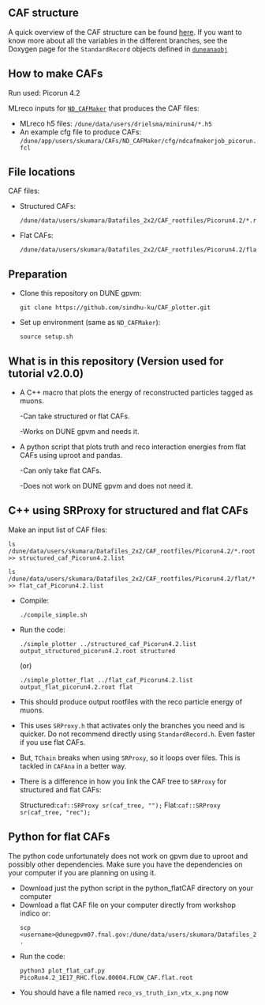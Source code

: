 ## CAF structure

A quick overview of the CAF structure can be found [here](https://drive.google.com/file/d/1-jdDoc89lTVQGPX4RDChJjJKRoMrtY84/view?usp=sharing).
If you want to know more about all the variables in the different branches, see the Doxygen page for the `StandardRecord` objects defined in [`duneanaobj`]([https://github.com/DUNE/duneanaobj](https://dune.github.io/duneanaobj/classcaf_1_1StandardRecord.html))

## How to make CAFs

Run used: Picorun 4.2

MLreco inputs for [`ND_CAFMaker`](https://github.com/DUNE/ND_CAFMaker) that produces the CAF files:

* MLreco h5 files: `/dune/data/users/drielsma/minirun4/*.h5`
* An example cfg file to produce CAFs: `/dune/app/users/skumara/CAFs/ND_CAFMaker/cfg/ndcafmakerjob_picorun.fcl`

## File locations

CAF files:

* Structured CAFs:
   ```
  /dune/data/users/skumara/Datafiles_2x2/CAF_rootfiles/Picorun4.2/*.root
  ```
* Flat CAFs:
  ```
  /dune/data/users/skumara/Datafiles_2x2/CAF_rootfiles/Picorun4.2/flat/*.root
  ```

## Preparation

* Clone this repository on DUNE gpvm:
  ```
  git clone https://github.com/sindhu-ku/CAF_plotter.git
  ```
* Set up environment (same as `ND_CAFMaker`):
  ```
  source setup.sh
  ```

## What is in this repository (Version used for tutorial v2.0.0)


* A C++ macro that plots the energy of reconstructed particles tagged as muons.

  -Can take structured or flat CAFs.

  -Works on DUNE gpvm and needs it.
  
* A python script that plots truth and reco interaction energies from flat CAFs using uproot and pandas.

  -Can only take flat CAFs.

  -Does not work on DUNE gpvm and does not need it.

## C++ using SRProxy for structured and flat CAFs

Make an input list of CAF files:
```
ls /dune/data/users/skumara/Datafiles_2x2/CAF_rootfiles/Picorun4.2/*.root >> structured_caf_Picorun4.2.list
```
```
ls /dune/data/users/skumara/Datafiles_2x2/CAF_rootfiles/Picorun4.2/flat/*.root >> flat_caf_Picorun4.2.list
```

* Compile:
  ```
  ./compile_simple.sh
  ```
* Run the code:
  ```
  ./simple_plotter ../structured_caf_Picorun4.2.list output_structured_picorun4.2.root structured
  ```
  (or)
  ```
  ./simple_plotter_flat ../flat_caf_Picorun4.2.list output_flat_picorun4.2.root flat
  ```

* This should produce output rootfiles with the reco particle energy of muons.
* This uses `SRProxy.h` that activates only the branches you need and is quicker. Do not recommend directly using `StandardRecord.h`. Even faster if you use flat CAFs.
* But, `TChain` breaks when using `SRProxy`, so it loops over files. This is tackled in `CAFAna` in a better way.
* There is a difference in how you link the CAF tree to `SRProxy` for structured and flat CAFs:

  Structured:`caf::SRProxy sr(caf_tree, "");` Flat:`caf::SRProxy sr(caf_tree, "rec");`
  
## Python for flat CAFs

The python code unfortunately does not work on gpvm due to uproot and possibly other dependencies. Make sure you have the dependencies on your computer if you are planning on using it.

* Download just the python script in the python_flatCAF directory on your computer
* Download a flat CAF file on your computer directly from workshop indico or:
  ```
  scp <username>@dunegpvm07.fnal.gov:/dune/data/users/skumara/Datafiles_2x2/CAF_rootfiles/Picorun4.2/flat/PicoRun4.2_1E17_RHC.flow.00004.FLOW_CAF.flat.root .
  ```
* Run the code:
  ```
  python3 plot_flat_caf.py PicoRun4.2_1E17_RHC.flow.00004.FLOW_CAF.flat.root
  ```
* You should have a file named `reco_vs_truth_ixn_vtx_x.png` now



